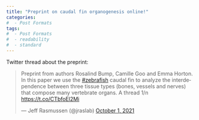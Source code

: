 ```yaml
---
title: "Preprint on caudal fin organogenesis online!"
categories:
#  - Post Formats
tags:
#  - Post Formats
#  - readability
#  - standard
---
```

Twitter thread about the preprint: 
<blockquote class="twitter-tweet"><p lang="en" dir="ltr">Preprint from authors Rosalind Bump, Camille Goo and Emma Horton. In this paper we use the <a href="https://twitter.com/hashtag/zebrafish?src=hash&amp;ref_src=twsrc%5Etfw">#zebrafish</a> caudal fin to analyze the interdependence between three tissue types (bones, vessels and nerves) that compose many vertebrate organs. A thread 1/n <a href="https://t.co/CTbfoEl2Mi">https://t.co/CTbfoEl2Mi</a></p>&mdash; Jeff Rasmussen (@jraslab) <a href="https://twitter.com/jraslab/status/1444015569930375169?ref_src=twsrc%5Etfw">October 1, 2021</a></blockquote> <script async src="https://platform.twitter.com/widgets.js" charset="utf-8"></script>
